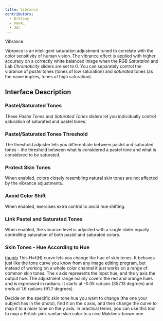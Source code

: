 ```yaml
---
title: Vibrance
contributors:
  - DrSlony
  - XavAL
  - Jdc
---
```


<div class="pagetitle">

Vibrance

</div>

*Vibrance* is an intelligent saturation adjustment tuned to correlate
with the color sensitivity of human vision. The vibrance effect is
applied with higher accuracy on a correctly white balanced image when
the RGB *Saturation* and Lab *Chromaticity* sliders are set to 0. You
can separately control the vibrance of *pastel* tones (tones of low
saturation) and *saturated* tones (as the name implies, tones of high
saturation).

## Interface Description

### Pastel/Saturated Tones

These *Pastel Tones* and *Saturated Tones* sliders let you individually
control saturation of saturated and pastel tones.

### Pastel/Saturated Tones Threshold

The threshold adjuster lets you differentiate between pastel and
saturated tones - the threshold between what is considered a pastel tone
and what is considered to be saturated.

### Protect Skin Tones

When enabled, colors closely resembling natural skin tones are not
affected by the vibrance adjustments.

### Avoid Color Shift

When enabled, exercises extra control to avoid hue shifting.

### Link Pastel and Saturated Tones

When enabled, the vibrance level is adjusted with a single slider
equally controlling saturation of both pastel and saturated colors.

### Skin Tones - Hue According to Hue

[thumb](image:vibrance_hh.jpg) This H=f(H) curve lets you
change the hue of skin tones. It behaves just like the tone curve you
know from any image editing program, but instead of working on a whole
color channel it just works on a range of common skin tones. The x axis
represents the input hue, and the y axis the output hue. The adjustment
range mainly covers the red and orange hues and is expressed in radians.
It starts at -0.05 radians (357.13 degrees) and ends at 1.6 radians
(91.7 degrees).

Decide on the specific skin tone hue you want to change (the one your
subject has in the photo), find it on the x axis, and then change the
curve to map it to a nicer tone on the y axis. In practical terms, you
can use this tool to map a British-pink suntan skin color to a nice
Maldives-brown one.
